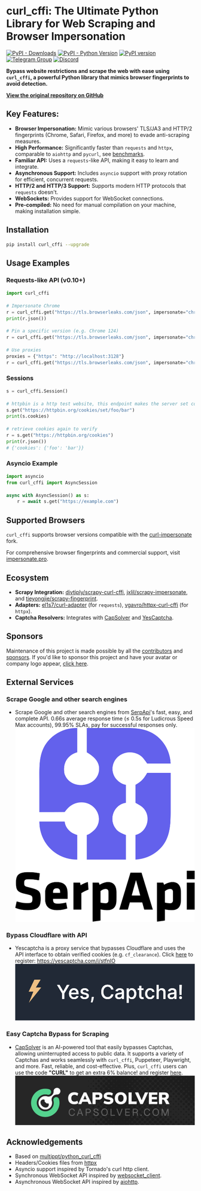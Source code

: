 # curl_cffi: The Ultimate Python Library for Web Scraping and Browser Impersonation

[![PyPI - Downloads](https://img.shields.io/pypi/dm/curl-cffi)](https://pypi.org/project/curl-cffi/)
[![PyPI - Python Version](https://img.shields.io/pypi/pyversions/curl_cffi)](https://pypi.org/project/curl-cffi/)
[![PyPI version](https://badge.fury.io/py/curl-cffi.svg)](https://pypi.org/project/curl-cffi)
[![Telegram Group](https://img.shields.io/badge/Telegram%20Group-join-blue?logo=telegram)](https://t.me/+lL9n33eZp480MGM1)
[![Discord](https://img.shields.io/badge/Discord-join-purple?logo=blue)](https://discord.gg/kJqMHHgdn2)

**Bypass website restrictions and scrape the web with ease using `curl_cffi`, a powerful Python library that mimics browser fingerprints to avoid detection.**

**[View the original repository on GitHub](https://github.com/lexiforest/curl_cffi)**

## Key Features:

*   **Browser Impersonation:** Mimic various browsers' TLS/JA3 and HTTP/2 fingerprints (Chrome, Safari, Firefox, and more) to evade anti-scraping measures.
*   **High Performance:** Significantly faster than `requests` and `httpx`, comparable to `aiohttp` and `pycurl`, see [benchmarks](https://github.com/lexiforest/curl_cffi/tree/main/benchmark).
*   **Familiar API:** Uses a `requests`-like API, making it easy to learn and integrate.
*   **Asynchronous Support:** Includes `asyncio` support with proxy rotation for efficient, concurrent requests.
*   **HTTP/2 and HTTP/3 Support:** Supports modern HTTP protocols that `requests` doesn't.
*   **WebSockets:** Provides support for WebSocket connections.
*   **Pre-compiled:** No need for manual compilation on your machine, making installation simple.

## Installation

```bash
pip install curl_cffi --upgrade
```

## Usage Examples

### Requests-like API (v0.10+)

```python
import curl_cffi

# Impersonate Chrome
r = curl_cffi.get("https://tls.browserleaks.com/json", impersonate="chrome")
print(r.json())

# Pin a specific version (e.g. Chrome 124)
r = curl_cffi.get("https://tls.browserleaks.com/json", impersonate="chrome124")

# Use proxies
proxies = {"https": "http://localhost:3128"}
r = curl_cffi.get("https://tls.browserleaks.com/json", impersonate="chrome", proxies=proxies)
```

### Sessions
```python
s = curl_cffi.Session()

# httpbin is a http test website, this endpoint makes the server set cookies
s.get("https://httpbin.org/cookies/set/foo/bar")
print(s.cookies)

# retrieve cookies again to verify
r = s.get("https://httpbin.org/cookies")
print(r.json())
# {'cookies': {'foo': 'bar'}}
```

### Asyncio Example
```python
import asyncio
from curl_cffi import AsyncSession

async with AsyncSession() as s:
    r = await s.get("https://example.com")
```

## Supported Browsers

`curl_cffi` supports browser versions compatible with the [curl-impersonate](https://github.com/lexiforest/curl-impersonate) fork.

For comprehensive browser fingerprints and commercial support, visit [impersonate.pro](https://impersonate.pro).

## Ecosystem

*   **Scrapy Integration:**  [divtiply/scrapy-curl-cffi](https://github.com/divtiply/scrapy-curl-cffi), [jxlil/scrapy-impersonate](https://github.com/jxlil/scrapy-impersonate), and [tieyongjie/scrapy-fingerprint](https://github.com/tieyongjie/scrapy-fingerprint).
*   **Adapters:** [el1s7/curl-adapter](https://github.com/el1s7/curl-adapter) (for `requests`), [vgavro/httpx-curl-cffi](https://github.com/vgavro/httpx-curl-cffi) (for `httpx`).
*   **Captcha Resolvers:**  Integrates with [CapSolver](https://docs.capsolver.com/en/api/) and [YesCaptcha](https://yescaptcha.atlassian.net/wiki/spaces/YESCAPTCHA/overview).

## Sponsors

Maintenance of this project is made possible by all the [contributors](https://github.com/lexiforest/curl_cffi/graphs/contributors) and [sponsors](https://github.com/sponsors/lexiforest). If you'd like to sponsor this project and have your avatar or company logo appear, [click here](https://github.com/sponsors/lexiforest).

## External Services

### Scrape Google and other search engines
*   Scrape Google and other search engines from [SerpApi](https://serpapi.com/)'s fast, easy, and complete API. 0.66s average response time (≤ 0.5s for Ludicrous Speed Max accounts), 99.95% SLAs, pay for successful responses only.
    [![SerpApi](https://raw.githubusercontent.com/lexiforest/curl_cffi/main/assets/serpapi.png)](https://serpapi.com/)

### Bypass Cloudflare with API
*   Yescaptcha is a proxy service that bypasses Cloudflare and uses the API interface to
    obtain verified cookies (e.g. `cf_clearance`). Click [here](https://yescaptcha.com/i/stfnIO)
    to register: https://yescaptcha.com/i/stfnIO
    [![Yes Captcha!](https://raw.githubusercontent.com/lexiforest/curl_cffi/main/assets/yescaptcha.png)](https://yescaptcha.com/i/stfnIO)

### Easy Captcha Bypass for Scraping
*   [CapSolver](https://dashboard.capsolver.com/passport/register?inviteCode=0FLEay4iroNC)
    is an AI-powered tool that easily bypasses Captchas, allowing uninterrupted access to
    public data. It supports a variety of Captchas and works seamlessly with `curl_cffi`,
    Puppeteer, Playwright, and more. Fast, reliable, and cost-effective. Plus, `curl_cffi`
    users can use the code **"CURL"** to get an extra 6% balance! and register
    [here](https://dashboard.capsolver.com/passport/register?inviteCode=0FLEay4iroNC).
    [![CapSolver](https://raw.githubusercontent.com/lexiforest/curl_cffi/main/assets/capsolver.jpg)](https://dashboard.capsolver.com/passport/register?inviteCode=0FLEay4iroNC)

## Acknowledgements

*   Based on [multippt/python_curl_cffi](https://github.com/multippt/python_curl_cffi)
*   Headers/Cookies files from [httpx](https://github.com/encode/httpx/blob/master/httpx/_models.py)
*   Asyncio support inspired by Tornado's curl http client.
*   Synchronous WebSocket API inspired by [websocket_client](https://github.com/websocket-client/websocket-client).
*   Asynchronous WebSocket API inspired by [aiohttp](https://github.com/aio-libs/aiohttp).